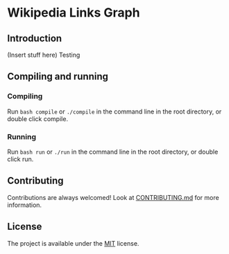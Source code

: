 # Wikipedia Links Graph

## Introduction
(Insert stuff here)
Testing

## Compiling and running

### Compiling
Run ```bash compile``` or ```./compile```  in the command line in the root directory, or double click compile.

### Running
Run ```bash run``` or ```./run``` in the command line in the root directory, or double click run.
## Contributing
Contributions are always welcomed! Look at [CONTRIBUTING.md](CONTRIBUTING.md) for more information.

## License
The project is available under the [MIT](https://opensource.org/licenses/MIT) license.